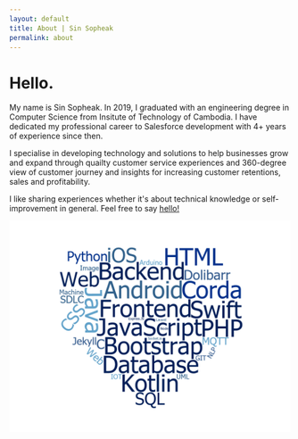 ```yaml
---
layout: default
title: About | Sin Sopheak
permalink: about
---
```

<div class="container-fluid custom-color d-flex flex-column page-main-container about-page">
    <div class="row flex-fill d-flex">
        <div class="col-lg-5 col-md-5 col-sm-12 my-auto">
            <h1>Hello.</h1>
                <p>My name is Sin Sopheak. In 2019, I graduated with an engineering degree in Computer Science from Insitute of Technology of Cambodia. I have dedicated my professional career to Salesforce development with 4+ years of experience since then.</p>
                <p>I specialise in developing technology and solutions to help businesses grow and expand through quailty customer service experiences and 360-degree view of customer journey and insights for increasing customer retentions, sales and profitability.</p>
                <p>I like sharing experiences whether it's about technical knowledge or self-improvement in general. Feel free to say <a href='/contact'>hello!</a></p>
                <!--<p>Want to know more about me? I've published a little blog post <a href='/blog'>here.</a></p>-->
        </div>
        <div class="col-lg-7 col-md-7 col-sm-12 my-auto">
            <img class="img-fluid" src="/assets/images/wordcloud.png" alt="">
        </div>
    </div>
</div>